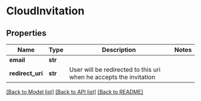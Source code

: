 # CloudInvitation

## Properties
Name | Type | Description | Notes
------------ | ------------- | ------------- | -------------
**email** | **str** |  | 
**redirect_uri** | **str** | User will be redirected to this uri when he accepts the invitation | 

[[Back to Model list]](../README.md#documentation-for-models) [[Back to API list]](../README.md#documentation-for-api-endpoints) [[Back to README]](../README.md)


